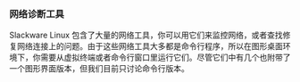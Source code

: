### 网络诊断工具

Slackware Linux 包含了大量的网络工具，你可以用它们来监控网络，或者查找修复网络连接上的问题。由于这些网络工具大多都是命令行程序，所以在图形桌面环境下，你需要从虚拟终端或者命令行窗口里运行它们。尽管它们中有几个也附带了一个图形界面版本，但我们目前只讨论命令行版本。
